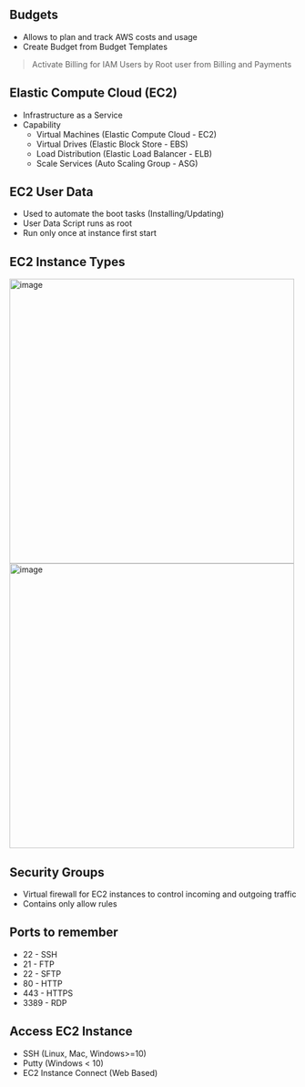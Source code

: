 ## Budgets
- Allows to plan and track AWS costs and usage
- Create Budget from Budget Templates
> Activate Billing for IAM Users by Root user from Billing and Payments

## Elastic Compute Cloud (EC2)
- Infrastructure as a Service
- Capability
  - Virtual Machines (Elastic Compute Cloud - EC2)
  - Virtual Drives (Elastic Block Store - EBS)
  - Load Distribution (Elastic Load Balancer - ELB)
  - Scale Services (Auto Scaling Group - ASG)

## EC2 User Data
- Used to automate the boot tasks (Installing/Updating)
- User Data Script runs as root
- Run only once at instance first start

## EC2 Instance Types

<img width="500" alt="image" src="https://github.com/user-attachments/assets/b7b74ff6-f770-44d1-aa50-eb9bceb15996">
<img width="500" alt="image" src="https://github.com/user-attachments/assets/2e8a3ed3-4686-49c2-86f2-04dd27cd49a2">

## Security Groups
- Virtual firewall for EC2 instances to control incoming and outgoing traffic
- Contains only allow rules

## Ports to remember
- 22 - SSH
- 21 - FTP
- 22 - SFTP
- 80 - HTTP
- 443 - HTTPS
- 3389 - RDP

## Access EC2 Instance
- SSH (Linux, Mac, Windows>=10)
- Putty (Windows < 10)
- EC2 Instance Connect (Web Based)
